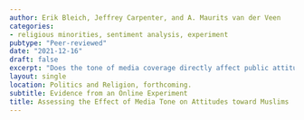 ```yaml
---
author: Erik Bleich, Jeffrey Carpenter, and A. Maurits van der Veen
categories:
- religious minorities, sentiment analysis, experiment
pubtype: "Peer-reviewed"
date: "2021-12-16"
draft: false
excerpt: "Does the tone of media coverage directly affect public attitudes? We use an online between-subjects experiment to show that exposure to articles of quantifiably different valences about Muslims or Catholics affects reported attitudes toward each of those groups. We also identify anxiety as a key mediator between exposure to articles of different valences and attitudes about each group. Our findings suggest that articles of a particular tone can influence views of social groups."
layout: single
location: Politics and Religion, forthcoming.
subtitle: Evidence from an Online Experiment
title: Assessing the Effect of Media Tone on Attitudes toward Muslims
---
```


